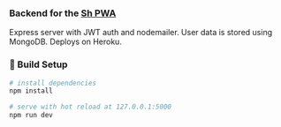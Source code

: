 ### Backend for the [Sh PWA](https://sharluska.net)
Express server with JWT auth and nodemailer. User data is stored using MongoDB. Deploys on Heroku.

### :wrench: Build Setup

``` bash
# install dependencies
npm install

# serve with hot reload at 127.0.0.1:5000
npm run dev
```
